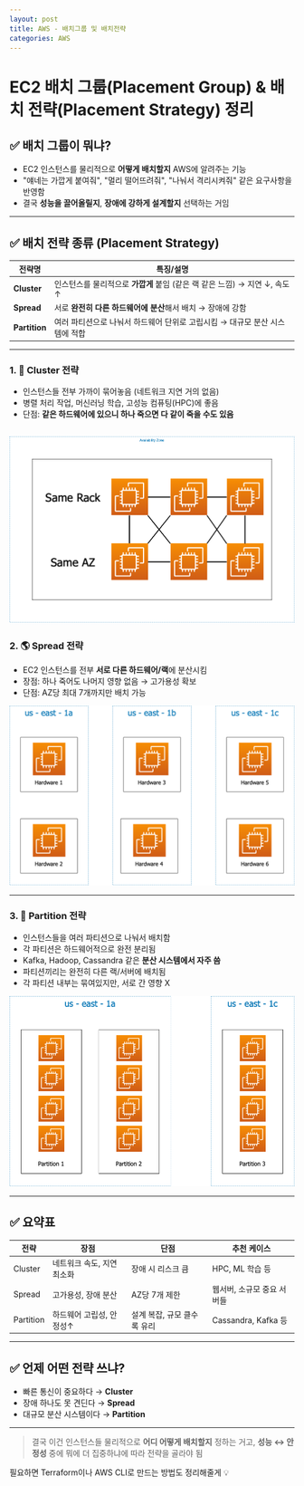 ```yaml
---
layout: post
title: AWS - 배치그룹 및 배치전략
categories: AWS
---
```


# EC2 배치 그룹(Placement Group) & 배치 전략(Placement Strategy) 정리

## ✅ 배치 그룹이 뭐냐?

* EC2 인스턴스를 물리적으로 **어떻게 배치할지** AWS에 알려주는 기능
* "얘네는 가깝게 붙여줘", "멀리 떨어뜨려줘", "나눠서 격리시켜줘" 같은 요구사항을 반영함
* 결국 **성능을 끌어올릴지**, **장애에 강하게 설계할지** 선택하는 거임

---

## ✅ 배치 전략 종류 (Placement Strategy)

| 전략명           | 특징/설명                                            |
| ------------- | ------------------------------------------------ |
| **Cluster**   | 인스턴스를 물리적으로 **가깝게** 붙임 (같은 랙 같은 느낌) → 지연 ↓, 속도 ↑ |
| **Spread**    | 서로 **완전히 다른 하드웨어에 분산**해서 배치 → 장애에 강함             |
| **Partition** | 여러 파티션으로 나눠서 하드웨어 단위로 고립시킴 → 대규모 분산 시스템에 적합      |

---

### 1. 🧩 Cluster 전략

* 인스턴스들 전부 가까이 묶어놓음 (네트워크 지연 거의 없음)
* 병렬 처리 작업, 머신러닝 학습, 고성능 컴퓨팅(HPC)에 좋음
* 단점: **같은 하드웨어에 있으니 하나 죽으면 다 같이 죽을 수도 있음**

![scrennsh](/public/img/20250723/20250723_01.png)
---

### 2. 🌎 Spread 전략

* EC2 인스턴스를 전부 **서로 다른 하드웨어/랙**에 분산시킴
* 장점: 하나 죽어도 나머지 영향 없음 → 고가용성 확보
* 단점: AZ당 최대 7개까지만 배치 가능

![scrennsh](/public/img/20250723/20250723_02.png)

---

### 3. 🧱 Partition 전략

* 인스턴스들을 여러 파티션으로 나눠서 배치함
* 각 파티션은 하드웨어적으로 완전 분리됨
* Kafka, Hadoop, Cassandra 같은 **분산 시스템에서 자주 씀**
* 파티션끼리는 완전히 다른 랙/서버에 배치됨
* 각 파티션 내부는 묶여있지만, 서로 간 영향 X

![scrennsh](/public/img/20250723/20250723_03.png)

---

## ✅ 요약표

| 전략        | 장점              | 단점               | 추천 케이스             |
| --------- | --------------- | ---------------- | ------------------ |
| Cluster   | 네트워크 속도, 지연 최소화 | 장애 시 리스크 큼       | HPC, ML 학습 등       |
| Spread    | 고가용성, 장애 분산     | AZ당 7개 제한        | 웹서버, 소규모 중요 서버들    |
| Partition | 하드웨어 고립성, 안정성↑  | 설계 복잡, 규모 클수록 유리 | Cassandra, Kafka 등 |

---

## ✅ 언제 어떤 전략 쓰냐?

* 빠른 통신이 중요하다 → **Cluster**
* 장애 하나도 못 견딘다 → **Spread**
* 대규모 분산 시스템이다 → **Partition**

---

> 결국 이건 인스턴스들 물리적으로 **어디 어떻게 배치할지** 정하는 거고,
> **성능 ↔ 안정성** 중에 뭐에 더 집중하냐에 따라 전략을 골라야 됨

필요하면 Terraform이나 AWS CLI로 만드는 방법도 정리해줄게 💡

